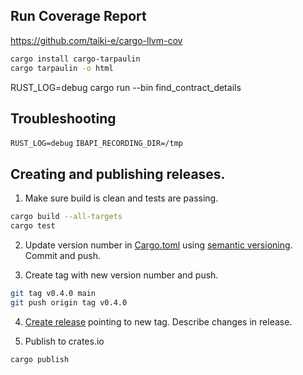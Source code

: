 ## Run Coverage Report

https://github.com/taiki-e/cargo-llvm-cov

```bash
cargo install cargo-tarpaulin
cargo tarpaulin -o html
```

RUST_LOG=debug cargo run --bin find_contract_details

## Troubleshooting

`RUST_LOG=debug`
`IBAPI_RECORDING_DIR=/tmp`

## Creating and publishing releases.

1. Make sure build is clean and tests are passing.

```bash
cargo build --all-targets
cargo test
```

2. Update version number in [Cargo.toml](https://github.com/wboayue/rust-ibapi/blob/76033d170f2b87d55ed2cd96fef17bf124161d5f/Cargo.toml#L3) using [semantic versioning](https://semver.org/). Commit and push.

3. Create tag with new version number and push.

```bash
git tag v0.4.0 main
git push origin tag v0.4.0
```

4. [Create release](https://github.com/wboayue/rust-ibapi/releases/new) pointing to new tag.  Describe changes in release.

5. Publish to crates.io

```bash
cargo publish
```
